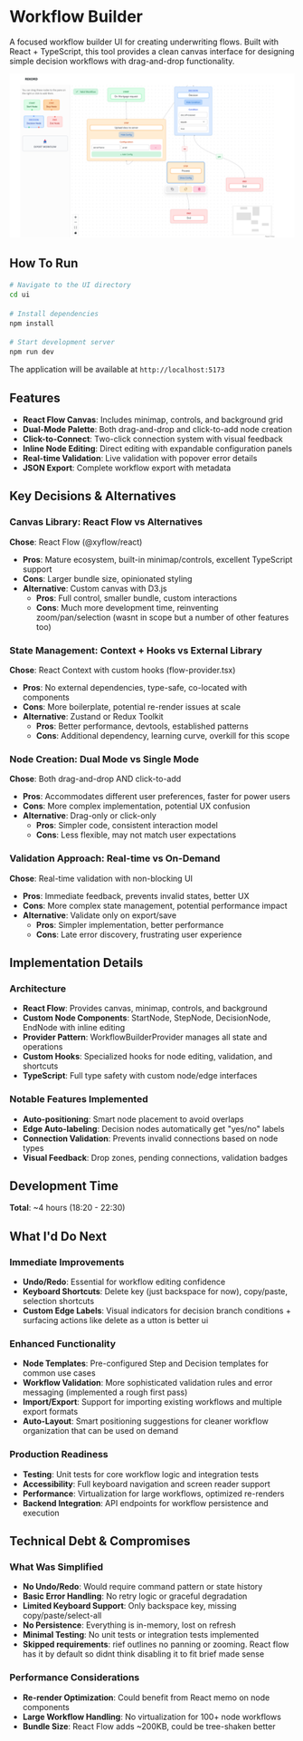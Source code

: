 # Workflow Builder

A focused workflow builder UI for creating underwriting flows. Built with React + TypeScript, this tool provides a clean canvas interface for designing simple decision workflows with drag-and-drop functionality.

![Demo](Demo.png)

## How To Run

```bash
# Navigate to the UI directory
cd ui

# Install dependencies
npm install

# Start development server
npm run dev
```

The application will be available at `http://localhost:5173`

## Features

- **React Flow Canvas**: Includes minimap, controls, and background grid
- **Dual-Mode Palette**: Both drag-and-drop and click-to-add node creation
- **Click-to-Connect**: Two-click connection system with visual feedback
- **Inline Node Editing**: Direct editing with expandable configuration panels
- **Real-time Validation**: Live validation with popover error details
- **JSON Export**: Complete workflow export with metadata

## Key Decisions & Alternatives

### Canvas Library: React Flow vs Alternatives

**Chose**: React Flow (@xyflow/react)

- **Pros**: Mature ecosystem, built-in minimap/controls, excellent TypeScript support
- **Cons**: Larger bundle size, opinionated styling
- **Alternative**: Custom canvas with D3.js
  - **Pros**: Full control, smaller bundle, custom interactions
  - **Cons**: Much more development time, reinventing zoom/pan/selection (wasnt in scope but a number of other features too)

### State Management: Context + Hooks vs External Library

**Chose**: React Context with custom hooks (flow-provider.tsx)

- **Pros**: No external dependencies, type-safe, co-located with components
- **Cons**: More boilerplate, potential re-render issues at scale
- **Alternative**: Zustand or Redux Toolkit
  - **Pros**: Better performance, devtools, established patterns
  - **Cons**: Additional dependency, learning curve, overkill for this scope

### Node Creation: Dual Mode vs Single Mode

**Chose**: Both drag-and-drop AND click-to-add

- **Pros**: Accommodates different user preferences, faster for power users
- **Cons**: More complex implementation, potential UX confusion
- **Alternative**: Drag-only or click-only
  - **Pros**: Simpler code, consistent interaction model
  - **Cons**: Less flexible, may not match user expectations

### Validation Approach: Real-time vs On-Demand

**Chose**: Real-time validation with non-blocking UI

- **Pros**: Immediate feedback, prevents invalid states, better UX
- **Cons**: More complex state management, potential performance impact
- **Alternative**: Validate only on export/save
  - **Pros**: Simpler implementation, better performance
  - **Cons**: Late error discovery, frustrating user experience

## Implementation Details

### Architecture

- **React Flow**: Provides canvas, minimap, controls, and background
- **Custom Node Components**: StartNode, StepNode, DecisionNode, EndNode with inline editing
- **Provider Pattern**: WorkflowBuilderProvider manages all state and operations
- **Custom Hooks**: Specialized hooks for node editing, validation, and shortcuts
- **TypeScript**: Full type safety with custom node/edge interfaces

### Notable Features Implemented

- **Auto-positioning**: Smart node placement to avoid overlaps
- **Edge Auto-labeling**: Decision nodes automatically get "yes/no" labels
- **Connection Validation**: Prevents invalid connections based on node types
- **Visual Feedback**: Drop zones, pending connections, validation badges

## Development Time

**Total**: ~4 hours (18:20 - 22:30)

## What I'd Do Next

### Immediate Improvements

- **Undo/Redo**: Essential for workflow editing confidence
- **Keyboard Shortcuts**: Delete key (just backspace for now), copy/paste, selection shortcuts
- **Custom Edge Labels**: Visual indicators for decision branch conditions + surfacing actions like delete as a utton is better ui

### Enhanced Functionality

- **Node Templates**: Pre-configured Step and Decision templates for common use cases
- **Workflow Validation**: More sophisticated validation rules and error messaging (implemented a rough first pass)
- **Import/Export**: Support for importing existing workflows and multiple export formats
- **Auto-Layout**: Smart positioning suggestions for cleaner workflow organization that can be used on demand

### Production Readiness

- **Testing**: Unit tests for core workflow logic and integration tests
- **Accessibility**: Full keyboard navigation and screen reader support
- **Performance**: Virtualization for large workflows, optimized re-renders
- **Backend Integration**: API endpoints for workflow persistence and execution

## Technical Debt & Compromises

### What Was Simplified

- **No Undo/Redo**: Would require command pattern or state history
- **Basic Error Handling**: No retry logic or graceful degradation
- **Limited Keyboard Support**: Only backspace key, missing copy/paste/select-all
- **No Persistence**: Everything is in-memory, lost on refresh
- **Minimal Testing**: No unit tests or integration tests implemented
- **Skipped requirements**: rief outlines no panning or zooming. React flow has it by default so didnt think disabling it to fit brief made sense

### Performance Considerations

- **Re-render Optimization**: Could benefit from React memo on node components
- **Large Workflow Handling**: No virtualization for 100+ node workflows
- **Bundle Size**: React Flow adds ~200KB, could be tree-shaken better
